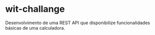 # wit-challange
Desenvolvimento de uma REST API que disponibilize funcionalidades básicas de uma calculadora.

